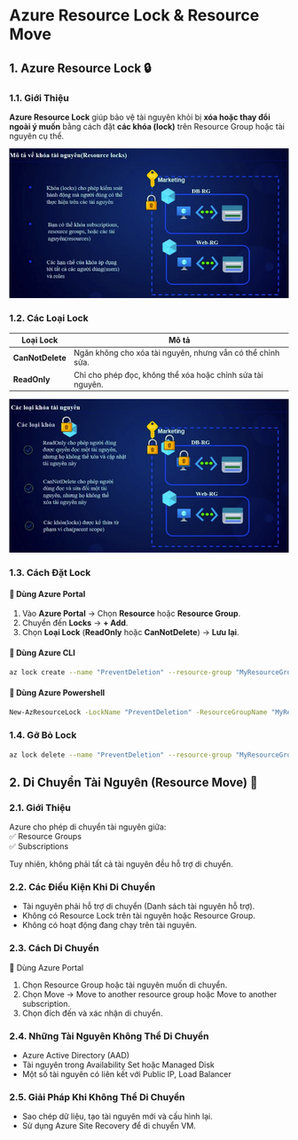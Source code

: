 # Azure Resource Lock & Resource Move

## 1. Azure Resource Lock 🔒  

### 1.1. Giới Thiệu  
**Azure Resource Lock** giúp bảo vệ tài nguyên khỏi bị **xóa hoặc thay đổi ngoài ý muốn** bằng cách đặt **các khóa (lock)** trên Resource Group hoặc tài nguyên cụ thể.

![type](../assets/section2/lock1.png)

### 1.2. Các Loại Lock  
| Loại Lock     | Mô tả |
|--------------|-------------------------------|
| **CanNotDelete** | Ngăn không cho xóa tài nguyên, nhưng vẫn có thể chỉnh sửa. |
| **ReadOnly** | Chỉ cho phép đọc, không thể xóa hoặc chỉnh sửa tài nguyên. |

![type](../assets/section2/lock2.png)
### 1.3. Cách Đặt Lock  
#### 🔹 Dùng Azure Portal  
1. Vào **Azure Portal** → Chọn **Resource** hoặc **Resource Group**.  
2. Chuyển đến **Locks** → **+ Add**.  
3. Chọn **Loại Lock** (**ReadOnly** hoặc **CanNotDelete**) → **Lưu lại**.  

#### 🔹 Dùng Azure CLI  
```sh
az lock create --name "PreventDeletion" --resource-group "MyResourceGroup" --lock-type CanNotDelete
```
#### 🔹 Dùng Azure Powershell
```sh
New-AzResourceLock -LockName "PreventDeletion" -ResourceGroupName "MyResourceGroup" -LockLevel CanNotDelete
```
### 1.4. Gỡ Bỏ Lock
```sh
az lock delete --name "PreventDeletion" --resource-group "MyResourceGroup"
```

## 2. Di Chuyển Tài Nguyên (Resource Move) 🔄
### 2.1. Giới Thiệu
Azure cho phép di chuyển tài nguyên giữa:  
✅ Resource Groups  
✅ Subscriptions

Tuy nhiên, không phải tất cả tài nguyên đều hỗ trợ di chuyển.

### 2.2. Các Điều Kiện Khi Di Chuyển
- Tài nguyên phải hỗ trợ di chuyển (Danh sách tài nguyên hỗ trợ).
- Không có Resource Lock trên tài nguyên hoặc Resource Group.
- Không có hoạt động đang chạy trên tài nguyên.
### 2.3. Cách Di Chuyển
🔹 Dùng Azure Portal
1. Chọn Resource Group hoặc tài nguyên muốn di chuyển.
2. Chọn Move → Move to another resource group hoặc Move to another subscription.
3. Chọn đích đến và xác nhận di chuyển.



### 2.4. Những Tài Nguyên Không Thể Di Chuyển
- Azure Active Directory (AAD)
- Tài nguyên trong Availability Set hoặc Managed Disk
- Một số tài nguyên có liên kết với Public IP, Load Balancer
### 2.5. Giải Pháp Khi Không Thể Di Chuyển
- Sao chép dữ liệu, tạo tài nguyên mới và cấu hình lại.
- Sử dụng Azure Site Recovery để di chuyển VM.
